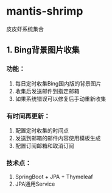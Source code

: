 # mantis-shrimp
皮皮虾系统集合

## 1. Bing背景图片收集

### 功能：

1. 每日定时收集Bing国内版的背景图片
2. 收集后发送邮件到指定邮箱
3. 如果系统错误可以修复后手动重新收集

### 有时间再更新：

1. 配置定时收集的时间点
2. 发送到邮箱的邮件内容使用模板生成
3. 配置订阅邮箱和取消订阅

### 技术点：

1. SpringBoot + JPA + Thymeleaf
2. JPA通用Service
